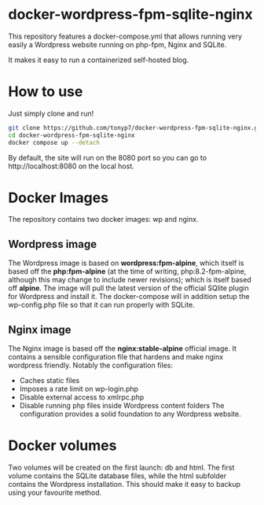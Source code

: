 # docker-wordpress-fpm-sqlite-nginx

This repository features a docker-compose.yml that allows running very easily a Wordpress website running on php-fpm, Nginx and SQLite.

It makes it easy to run a containerized self-hosted blog.

# How to use

Just simply clone and run!

```bash
git clone https://github.com/tonyp7/docker-wordpress-fpm-sqlite-nginx.git
cd docker-wordpress-fpm-sqlite-nginx
docker compose up --detach
```

By default, the site will run on the 8080 port so you can go to http://localhost:8080 on the local host.

# Docker Images

The repository contains two docker images: wp and nginx.

## Wordpress image

The Wordpress image is based on **wordpress:fpm-alpine**, which itself is based off the **php:fpm-alpine** (at the time of writing, php:8.2-fpm-alpine, although this may change to include newer revisions); which is itself based off **alpine**.
The image will pull the latest version of the official SQlite plugin for Wordpress and install it.
The docker-compose will in addition setup the wp-config.php file so that it can run properly with SQLite.

## Nginx image

The Nginx image is based off the **nginx:stable-alpine** official image. 
It contains a sensible configuration file that hardens and make nginx wordpress friendly. Notably the configuration files:
 - Caches static files
 - Imposes a rate limit on wp-login.php
 - Disable external access to xmlrpc.php
 - Disable running php files inside Wordpress content folders
The configuration provides a solid foundation to any Wordpress website.

# Docker volumes

Two volumes will be created on the first launch: db and html. The first volume contains the SQLite database files, while the html subfolder contains the Wordpress installation. This should make it easy to backup using your favourite method. 
